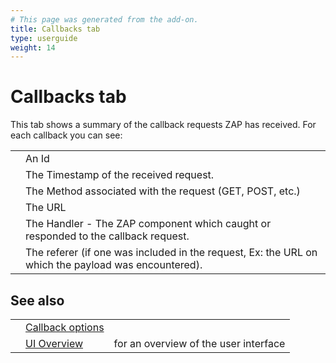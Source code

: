 ```yaml
---
# This page was generated from the add-on.
title: Callbacks tab
type: userguide
weight: 14
---
```


# Callbacks tab

This tab shows a summary of the callback requests ZAP has received.
For each callback you can see:

|   |                                                                                                     |
|---|-----------------------------------------------------------------------------------------------------|
|   | An Id                                                                                               |
|   | The Timestamp of the received request.                                                              |
|   | The Method associated with the request (GET, POST, etc.)                                            |
|   | The URL                                                                                             |
|   | The Handler - The ZAP component which caught or responded to the callback request.                  |
|   | The referer (if one was included in the request, Ex: the URL on which the payload was encountered). |

## See also

|   |                                                                |                                       |
|---|----------------------------------------------------------------|---------------------------------------|
|   | [Callback options](/docs/desktop/ui/dialogs/options/callback/) |                                       |
|   | [UI Overview](/docs/desktop/ui/)                               | for an overview of the user interface |
